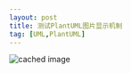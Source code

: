 ```yaml
---
layout: post
title: 测试PlantUML图片显示机制
tag: [UML,PlantUML]
---
```


<!--break-->

![cached image](http://www.plantuml.com/plantuml/proxy?src=https://blog.zeerd.com/public/2021/03/22/test.puml)

